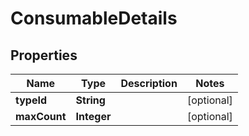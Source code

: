 

# ConsumableDetails


## Properties

| Name | Type | Description | Notes |
|------------ | ------------- | ------------- | -------------|
|**typeId** | **String** |  |  [optional] |
|**maxCount** | **Integer** |  |  [optional] |



